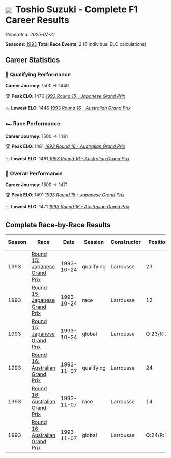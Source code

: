 # <img src="https://upload.wikimedia.org/wikipedia/commons/9/9e/Flag_of_Japan.svg" alt="Japan" width="20" height="auto" style="vertical-align: middle; margin-right: 5px;" onerror="this.outerHTML='🇯🇵'; this.style.marginRight='5px';"/> Toshio Suzuki - Complete F1 Career Results

*Generated: 2025-07-31*

**Seasons**: [1993](../seasons/1993-season-report)
**Total Race Events**: 2 (6 individual ELO calculations)

## Career Statistics

### 🏁 Qualifying Performance
**Career Journey**: 1500 → 1446

🏆 **Peak ELO**: 1470
   *[1993 Round 15 - Japanese Grand Prix](../seasons/1993-season-report#round-15-japanese-grand-prix)*

📉 **Lowest ELO**: 1446
   *[1993 Round 16 - Australian Grand Prix](../seasons/1993-season-report#round-16-australian-grand-prix)*

### 🏎️ Race Performance
**Career Journey**: 1500 → 1481

🏆 **Peak ELO**: 1481
   *[1993 Round 16 - Australian Grand Prix](../seasons/1993-season-report#round-16-australian-grand-prix)*

📉 **Lowest ELO**: 1481
   *[1993 Round 16 - Australian Grand Prix](../seasons/1993-season-report#round-16-australian-grand-prix)*

### 🌟 Overall Performance
**Career Journey**: 1500 → 1471

🏆 **Peak ELO**: 1491
   *[1993 Round 15 - Japanese Grand Prix](../seasons/1993-season-report#round-15-japanese-grand-prix)*

📉 **Lowest ELO**: 1471
   *[1993 Round 16 - Australian Grand Prix](../seasons/1993-season-report#round-16-australian-grand-prix)*


## Complete Race-by-Race Results

| Season | Race | Date | Session | Constructor | Position | Starting ELO | ELO Change | Final ELO | Teammate |
|--------|------|------|---------|-------------|----------|--------------|------------|-----------|----------|
| 1993 | [Round 15: Japanese Grand Prix](../seasons/1993-season-report#round-15-japanese-grand-prix) | 1993-10-24 | qualifying | Larrousse | 23 | 1500 | -30 | 1470 | <img src="https://upload.wikimedia.org/wikipedia/commons/c/c3/Flag_of_France.svg" alt="France" width="20" height="auto" style="vertical-align: middle; margin-right: 5px;" onerror="this.outerHTML='🇫🇷'; this.style.marginRight='5px';"/> Érik Comas |
| 1993 | [Round 15: Japanese Grand Prix](../seasons/1993-season-report#round-15-japanese-grand-prix) | 1993-10-24 | race | Larrousse | 12 | 1500 | N/A | 1500 | <img src="https://upload.wikimedia.org/wikipedia/commons/c/c3/Flag_of_France.svg" alt="France" width="20" height="auto" style="vertical-align: middle; margin-right: 5px;" onerror="this.outerHTML='🇫🇷'; this.style.marginRight='5px';"/> Érik Comas |
| 1993 | [Round 15: Japanese Grand Prix](../seasons/1993-season-report#round-15-japanese-grand-prix) | 1993-10-24 | global | Larrousse | Q:23/R:12 | 1500 | -9 | 1491 | <img src="https://upload.wikimedia.org/wikipedia/commons/c/c3/Flag_of_France.svg" alt="France" width="20" height="auto" style="vertical-align: middle; margin-right: 5px;" onerror="this.outerHTML='🇫🇷'; this.style.marginRight='5px';"/> Érik Comas |
| 1993 | [Round 16: Australian Grand Prix](../seasons/1993-season-report#round-16-australian-grand-prix) | 1993-11-07 | qualifying | Larrousse | 24 | 1470 | -24 | 1446 | <img src="https://upload.wikimedia.org/wikipedia/commons/c/c3/Flag_of_France.svg" alt="France" width="20" height="auto" style="vertical-align: middle; margin-right: 5px;" onerror="this.outerHTML='🇫🇷'; this.style.marginRight='5px';"/> Érik Comas |
| 1993 | [Round 16: Australian Grand Prix](../seasons/1993-season-report#round-16-australian-grand-prix) | 1993-11-07 | race | Larrousse | 14 | 1500 | -19 | 1481 | <img src="https://upload.wikimedia.org/wikipedia/commons/c/c3/Flag_of_France.svg" alt="France" width="20" height="auto" style="vertical-align: middle; margin-right: 5px;" onerror="this.outerHTML='🇫🇷'; this.style.marginRight='5px';"/> Érik Comas |
| 1993 | [Round 16: Australian Grand Prix](../seasons/1993-season-report#round-16-australian-grand-prix) | 1993-11-07 | global | Larrousse | Q:24/R:14 | 1491 | -20 | 1471 | <img src="https://upload.wikimedia.org/wikipedia/commons/c/c3/Flag_of_France.svg" alt="France" width="20" height="auto" style="vertical-align: middle; margin-right: 5px;" onerror="this.outerHTML='🇫🇷'; this.style.marginRight='5px';"/> Érik Comas |
